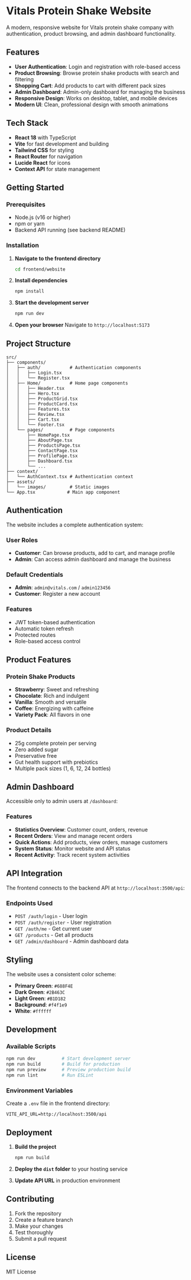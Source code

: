# Vitals Protein Shake Website

A modern, responsive website for Vitals protein shake company with authentication, product browsing, and admin dashboard functionality.

## Features

- **User Authentication**: Login and registration with role-based access
- **Product Browsing**: Browse protein shake products with search and filtering
- **Shopping Cart**: Add products to cart with different pack sizes
- **Admin Dashboard**: Admin-only dashboard for managing the business
- **Responsive Design**: Works on desktop, tablet, and mobile devices
- **Modern UI**: Clean, professional design with smooth animations

## Tech Stack

- **React 18** with TypeScript
- **Vite** for fast development and building
- **Tailwind CSS** for styling
- **React Router** for navigation
- **Lucide React** for icons
- **Context API** for state management

## Getting Started

### Prerequisites

- Node.js (v16 or higher)
- npm or yarn
- Backend API running (see backend README)

### Installation

1. **Navigate to the frontend directory**
   ```bash
   cd frontend/website
   ```

2. **Install dependencies**
   ```bash
   npm install
   ```

3. **Start the development server**
   ```bash
   npm run dev
   ```

4. **Open your browser**
   Navigate to `http://localhost:5173`

## Project Structure

```
src/
├── components/
│   ├── auth/           # Authentication components
│   │   ├── Login.tsx
│   │   └── Register.tsx
│   ├── Home/           # Home page components
│   │   ├── Header.tsx
│   │   ├── Hero.tsx
│   │   ├── ProductGrid.tsx
│   │   ├── ProductCard.tsx
│   │   ├── Features.tsx
│   │   ├── Review.tsx
│   │   ├── Cart.tsx
│   │   └── Footer.tsx
│   └── pages/          # Page components
│       ├── HomePage.tsx
│       ├── AboutPage.tsx
│       ├── ProductsPage.tsx
│       ├── ContactPage.tsx
│       ├── ProfilePage.tsx
│       ├── Dashboard.tsx
│       └── ...
├── context/
│   └── AuthContext.tsx # Authentication context
├── assets/
│   └── images/         # Static images
└── App.tsx            # Main app component
```

## Authentication

The website includes a complete authentication system:

### User Roles
- **Customer**: Can browse products, add to cart, and manage profile
- **Admin**: Can access admin dashboard and manage the business

### Default Credentials
- **Admin**: `admin@vitals.com` / `admin123456`
- **Customer**: Register a new account

### Features
- JWT token-based authentication
- Automatic token refresh
- Protected routes
- Role-based access control

## Product Features

### Protein Shake Products
- **Strawberry**: Sweet and refreshing
- **Chocolate**: Rich and indulgent
- **Vanilla**: Smooth and versatile
- **Coffee**: Energizing with caffeine
- **Variety Pack**: All flavors in one

### Product Details
- 25g complete protein per serving
- Zero added sugar
- Preservative free
- Gut health support with prebiotics
- Multiple pack sizes (1, 6, 12, 24 bottles)

## Admin Dashboard

Accessible only to admin users at `/dashboard`:

### Features
- **Statistics Overview**: Customer count, orders, revenue
- **Recent Orders**: View and manage recent orders
- **Quick Actions**: Add products, view orders, manage customers
- **System Status**: Monitor website and API status
- **Recent Activity**: Track recent system activities

## API Integration

The frontend connects to the backend API at `http://localhost:3500/api`:

### Endpoints Used
- `POST /auth/login` - User login
- `POST /auth/register` - User registration
- `GET /auth/me` - Get current user
- `GET /products` - Get all products
- `GET /admin/dashboard` - Admin dashboard data

## Styling

The website uses a consistent color scheme:

- **Primary Green**: `#688F4E`
- **Dark Green**: `#2B463C`
- **Light Green**: `#B1D182`
- **Background**: `#f4f1e9`
- **White**: `#ffffff`

## Development

### Available Scripts

```bash
npm run dev          # Start development server
npm run build        # Build for production
npm run preview      # Preview production build
npm run lint         # Run ESLint
```

### Environment Variables

Create a `.env` file in the frontend directory:

```env
VITE_API_URL=http://localhost:3500/api
```

## Deployment

1. **Build the project**
   ```bash
   npm run build
   ```

2. **Deploy the `dist` folder** to your hosting service

3. **Update API URL** in production environment

## Contributing

1. Fork the repository
2. Create a feature branch
3. Make your changes
4. Test thoroughly
5. Submit a pull request

## License

MIT License 